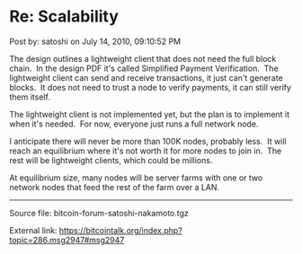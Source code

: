 # Re: Scalability

Post by: satoshi on July 14, 2010, 09:10:52 PM

The design outlines a lightweight client that does not need the full block chain. &nbsp;In the design PDF it's called Simplified Payment Verification. &nbsp;The lightweight client can send and receive transactions, it just can't generate blocks. &nbsp;It does not need to trust a node to verify payments, it can still verify them itself.

The lightweight client is not implemented yet, but the plan is to implement it when it's needed. &nbsp;For now, everyone just runs a full network node.

I anticipate there will never be more than 100K nodes, probably less. &nbsp;It will reach an equilibrium where it's not worth it for more nodes to join in. &nbsp;The rest will be lightweight clients, which could be millions.

At equilibrium size, many nodes will be server farms with one or two network nodes that feed the rest of the farm over a LAN.

---

Source file: bitcoin-forum-satoshi-nakamoto.tgz

External link: https://bitcointalk.org/index.php?topic=286.msg2947#msg2947
